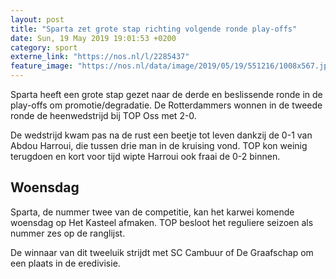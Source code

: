 ```yaml
---
layout: post
title: "Sparta zet grote stap richting volgende ronde play-offs"
date: Sun, 19 May 2019 19:01:53 +0200
category: sport
externe_link: "https://nos.nl/l/2285437"
feature_image: "https://nos.nl/data/image/2019/05/19/551216/1008x567.jpg"
---
```


<p>Sparta heeft een grote stap gezet naar de derde en beslissende ronde in de play-offs om promotie/degradatie. De Rotterdammers wonnen in de tweede ronde de heenwedstrijd bij TOP Oss met 2-0.</p>
<p>De wedstrijd kwam pas na de rust een beetje tot leven dankzij de 0-1 van Abdou Harroui, die tussen drie man in de kruising vond. TOP kon weinig terugdoen en kort voor tijd wipte Harroui ook fraai de 0-2 binnen.</p>
<h2>Woensdag</h2>
<p>Sparta, de nummer twee van de competitie, kan het karwei komende woensdag op Het Kasteel afmaken. TOP besloot het reguliere seizoen als nummer zes op de ranglijst.</p>
<p>De winnaar van dit tweeluik strijdt met SC Cambuur of De Graafschap om een plaats in de eredivisie.</p>

